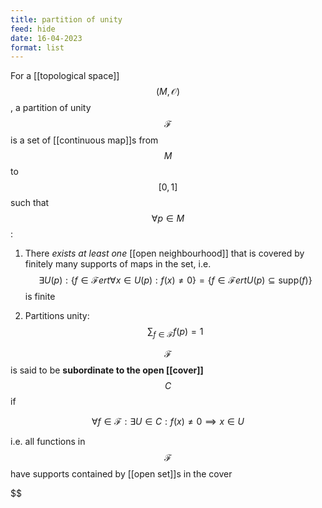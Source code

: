 ```yaml
---
title: partition of unity
feed: hide
date: 16-04-2023
format: list
---
```



For a [[topological space]] $$(M, \mathcal O)$$, a partition of unity $$\mathcal F$$ is a set of [[continuous map]]s from $$M$$ to $$[0,1]$$ such that $$\forall p\in M$$:

1. There *exists at least one* [[open neighbourhood]] that is covered by finitely many supports of maps in the set, i.e. $$\exists U(p): \{f\in \mathcal F ert \forall x\in U(p): f(x) \neq 0\} = \{f\in \mathcal F ert U(p) \subseteq \text{supp}(f)\}$$ is finite

2. Partitions unity: $$\sum_{f\in\mathcal{F}}f(p)=1$$


$$\mathcal F$$ is said to be **subordinate to the open [[cover]]** $$C$$ if 

$$\forall f\in \mathcal F: \exists U\in C: f(x)\neq 0\implies x\in U$$

i.e. all functions in $$\mathcal F$$ have supports contained by [[open set]]s in the cover

$$